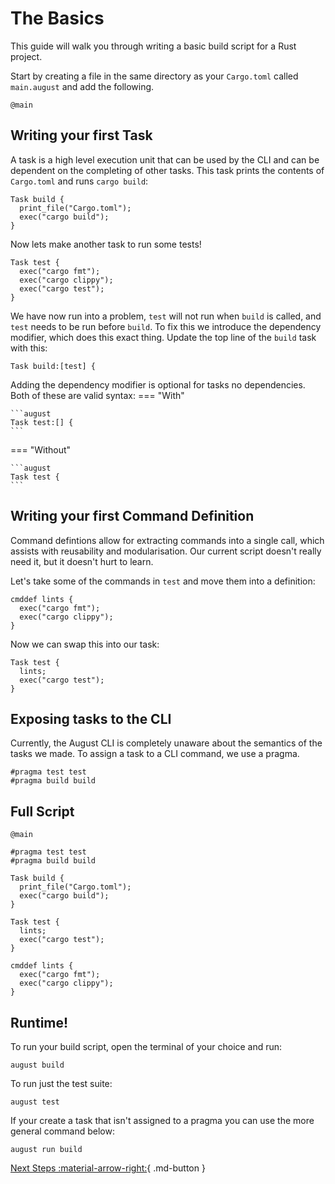 # The Basics

This guide will walk you through writing a basic build script for a Rust project.

Start by creating a file in the same directory as your `Cargo.toml` called `main.august` and add the following.

```august
@main
```

## Writing your first Task
A task is a high level execution unit that can be used by the CLI and can be dependent on the completing of other tasks.
This task prints the contents of `Cargo.toml` and runs `cargo build`:

```august
Task build {
  print_file("Cargo.toml");
  exec("cargo build");
}
```

Now lets make another task to run some tests!

```august
Task test {
  exec("cargo fmt");
  exec("cargo clippy");
  exec("cargo test");
}
```

We have now run into a problem, `test` will not run when `build` is called, and `test` needs to be run before `build`.
To fix this we introduce the dependency modifier, which does this exact thing.
Update the top line of the `build` task with this:

```august
Task build:[test] {
```

Adding the dependency modifier is optional for tasks no dependencies.
Both of these are valid syntax:
=== "With"

    ```august
    Task test:[] {
    ```
=== "Without"
    
    ```august
    Task test {    
    ```

## Writing your first Command Definition

Command defintions allow for extracting commands into a single call,
which assists with reusability and modularisation.
Our current script doesn't really need it, but it doesn't hurt to learn.

Let's take some of the commands in `test` and move them into a definition:
```august
cmddef lints {
  exec("cargo fmt");
  exec("cargo clippy");
}
```
Now we can swap this into our task:
```august
Task test {
  lints;
  exec("cargo test");
}
```

## Exposing tasks to the CLI

Currently, the August CLI is completely unaware about the semantics of the tasks we made.
To assign a task to a CLI command, we use a pragma.

```august
#pragma test test
#pragma build build
```

## Full Script

```august
@main

#pragma test test
#pragma build build

Task build {
  print_file("Cargo.toml");
  exec("cargo build");
}

Task test {
  lints;
  exec("cargo test");
}

cmddef lints {
  exec("cargo fmt");
  exec("cargo clippy");
}
```

## Runtime!

To run your build script, open the terminal of your choice and run:
```
august build
```
To run just the test suite:
```
august test
```

If your create a task that isn't assigned to a pragma you can use the more general command below:
```
august run build
```

[Next Steps :material-arrow-right:](extending-august.md){ .md-button } 
